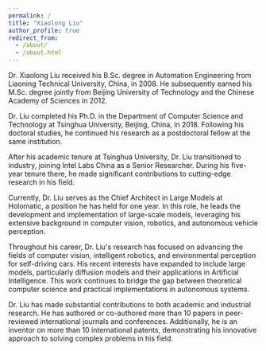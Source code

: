 ```yaml
---
permalink: /
title: "Xiaolong Liu"
author_profile: true
redirect_from: 
  - /about/
  - /about.html
---
```

Dr. Xiaolong Liu received his B.Sc. degree in Automation Engineering from Liaoning Technical University, China, in 2008. He subsequently earned his M.Sc. degree jointly from Beijing University of Technology and the Chinese Academy of Sciences in 2012.

Dr. Liu completed his Ph.D. in the Department of Computer Science and Technology at Tsinghua University, Beijing, China, in 2018. Following his doctoral studies, he continued his research as a postdoctoral fellow at the same institution.

After his academic tenure at Tsinghua University, Dr. Liu transitioned to industry, joining Intel Labs China as a Senior Researcher. During his five-year tenure there, he made significant contributions to cutting-edge research in his field.

Currently, Dr. Liu serves as the Chief Architect in Large Models at Holomatic, a position he has held for one year. In this role, he leads the development and implementation of large-scale models, leveraging his extensive background in computer vision, robotics, and autonomous vehicle perception.

Throughout his career, Dr. Liu's research has focused on advancing the fields of computer vision, intelligent robotics, and environmental perception for self-driving cars. His recent interests have expanded to include large models, particularly diffusion models and their applications in Artificial Intelligence. This work continues to bridge the gap between theoretical computer science and practical implementations in autonomous systems.

Dr. Liu has made substantial contributions to both academic and industrial research. He has authored or co-authored more than 10 papers in peer-reviewed international journals and conferences. Additionally, he is an inventor on more than 10 international patents, demonstrating his innovative approach to solving complex problems in his field.



